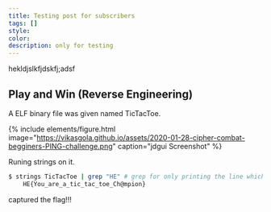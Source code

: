 ```yaml
---
title: Testing post for subscribers
tags: []
style: 
color: 
description: only for testing
---
```


hekldjslkfjdskfj;adsf

## Play and Win (Reverse Engineering)

A ELF binary file was given named TicTacToe.

{% include elements/figure.html image="https://vikasgola.github.io/assets/2020-01-28-cipher-combat-begginers-PING-challenge.png" caption="jdgui Screenshot" %}


Runing strings on it.
```bash
$ strings TicTacToe | grep "HE" # grep for only printing the line which contains "HE" string
	HE{You_are_a_tic_tac_toe_Ch@mpion}
```

captured the flag!!!
